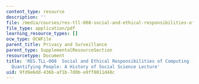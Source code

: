 ```yaml
---
content_type: resource
description: ''
file: /media/courses/res-tll-008-social-and-ethical-responsibilities-of-computing-serc-fall-2021/9fd9e6dd436baf1b7d0be9ff0011d48c_RES-TLL-008F21-STS047.pdf
file_type: application/pdf
learning_resource_types: []
ocw_type: OCWFile
parent_title: Privacy and Surveillance
parent_type: SupplementalResourceSection
resourcetype: Document
title: 'RES.TLL-008  Social and Ethical Responsibilities of Computing (SERC), STS.047
  Quantifying People: A History of Social Science Lecture'
uid: 9fd9e6dd-436b-af1b-7d0b-e9ff0011d48c
---
```


